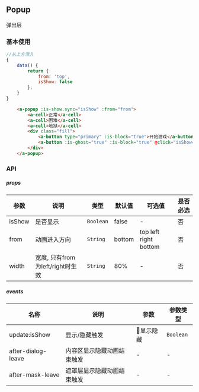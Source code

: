 ## Popup
弹出层

### 基本使用
```javascript
//从上方滑入
{
    data() {
        return {
            from: 'top',
            isShow: false
        };
    }
}
```

``` html
    <a-popup :is-show.sync="isShow" :from="from">
        <a-cell>正常</a-cell>
        <a-cell>困难</a-cell>
        <a-cell>地狱</a-cell>
        <div class="fill">
            <a-button type="primary" :is-block="true">开始游戏</a-button>
            <a-button :is-ghost="true" :is-block="true" @click="isShow=false" class="gutter-top">离开</a-button>
        </div>
    </a-popup>
```

### API

##### props
| 参数 | 说明 | 类型 | 默认值 | 可选值 |是否必选
|-----------|-----------|-----------|-------------|-------------|-------------|
| isShow | 是否显示 | `Boolean` | false |-|否|
| from | 动画进入方向 | `String` | bottom |top left right bottom|否|
| width | 宽度, 只有from为left/right时生效| `String` | 80% | - | 否 |

##### events
| 名称 | 说明 | 参数 |参数类型|
|-----------|-----------|-----------|-----------|
| update:isShow | 显示/隐藏触发 | 显示隐藏 |`Boolean`|
| after-dialog-leave | 内容区显示隐藏动画结束触发 | - |-|
| after-mask-leave | 遮罩层显示隐藏动画结束触发 | - |-|

